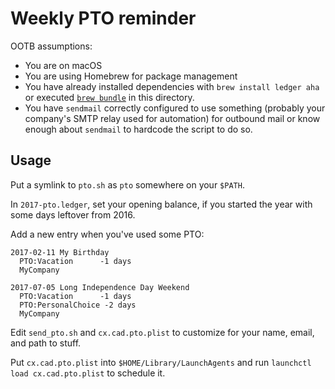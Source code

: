 Weekly PTO reminder
===================

OOTB assumptions:

* You are on macOS
* You are using Homebrew for package management
* You have already installed dependencies with `brew install ledger aha` or
  executed [`brew bundle`](https://github.com/Homebrew/homebrew-bundle#install)
  in this directory.
* You have `sendmail` correctly configured to use something (probably your 
  company's SMTP relay used for automation) for outbound mail or know enough
  about `sendmail` to hardcode the script to do so.

Usage
-----

Put a symlink to `pto.sh` as `pto` somewhere on your `$PATH`.

In `2017-pto.ledger`, set your opening balance, if you started the year with some days leftover from 2016.

Add a new entry when you've used some PTO:

```ledger
2017-02-11 My Birthday
  PTO:Vacation      -1 days
  MyCompany
  
2017-07-05 Long Independence Day Weekend
  PTO:Vacation      -1 days
  PTO:PersonalChoice -2 days
  MyCompany
```

Edit `send_pto.sh` and `cx.cad.pto.plist` to customize for your name, email, and path to stuff. 

Put `cx.cad.pto.plist` into `$HOME/Library/LaunchAgents` and run `launchctl load cx.cad.pto.plist` to schedule it.
